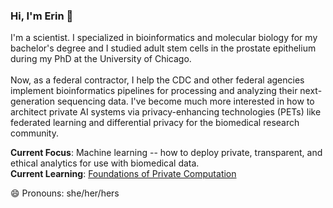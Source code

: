 ### Hi, I'm Erin 👋

I'm a scientist. I specialized in bioinformatics and molecular biology for my bachelor's degree and I studied adult stem cells in the prostate epithelium during my PhD at the University of Chicago. <br><br>Now, as a federal contractor, I help the CDC and other federal agencies implement bioinformatics pipelines for processing and analyzing their next-generation sequencing data. I've become much more interested in how to architect private AI systems via privacy-enhancing technologies (PETs) like federated learning and differential privacy for the biomedical research community.<br>

<b>Current Focus</b>: Machine learning -- how to deploy private, transparent, and ethical analytics for use with biomedical data.<br>
<b>Current Learning</b>: <a href="https://courses.openmined.org/courses/foundations-of-private-computation">Foundations of Private Computation</a>


😄 Pronouns: she/her/hers
<!--
**emmcauley/emmcauley** is a ✨ _special_ ✨ repository because its `README.md` (this file) appears on your GitHub profile.

1. B.S. in Bioinformatics & Molecular Biology
- 🔭 I’m currently working on ...
- 🌱 I’m currently learning ...
- 👯 I’m looking to collaborate on ...
- 🤔 I’m looking for help with ...
- 💬 Ask me about ...
- 📫 How to reach me: ...
- 😄 Pronouns: ...
- ⚡ Fun fact: ...
-->
